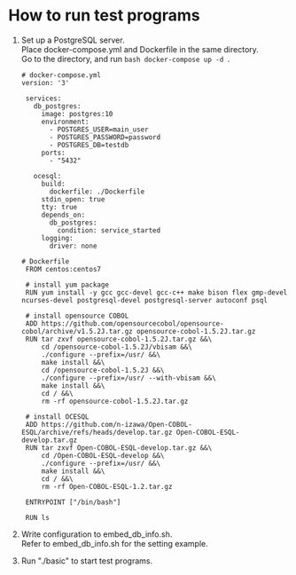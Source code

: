 # How to run test programs

  1. Set up a PostgreSQL server.    
     Place docker-compose.yml and Dockerfile in the same directory.  
     Go to the directory, and run  ```bash docker-compose up -d ```.
     
     ```
     # docker-compose.yml
     version: '3'

      services:
        db_postgres:
          image: postgres:10
          environment:
            - POSTGRES_USER=main_user
            - POSTGRES_PASSWORD=password
            - POSTGRES_DB=testdb
          ports:
            - "5432"

        ocesql:
          build:
            dockerfile: ./Dockerfile
          stdin_open: true
          tty: true
          depends_on:
            db_postgres:
              condition: service_started
          logging:
            driver: none
     ```
     
     ```
     # Dockerfile
      FROM centos:centos7

      # install yum package
      RUN yum install -y gcc gcc-devel gcc-c++ make bison flex gmp-devel ncurses-devel postgresql-devel postgresql-server autoconf psql

      # install opensource COBOL
      ADD https://github.com/opensourcecobol/opensource-cobol/archive/v1.5.2J.tar.gz opensource-cobol-1.5.2J.tar.gz
      RUN tar zxvf opensource-cobol-1.5.2J.tar.gz &&\
          cd /opensource-cobol-1.5.2J/vbisam &&\
          ./configure --prefix=/usr/ &&\
          make install &&\
          cd /opensource-cobol-1.5.2J &&\
          ./configure --prefix=/usr/ --with-vbisam &&\
          make install &&\
          cd / &&\
          rm -rf opensource-cobol-1.5.2J.tar.gz

      # install OCESQL
      ADD https://github.com/n-izawa/Open-COBOL-ESQL/archive/refs/heads/develop.tar.gz Open-COBOL-ESQL-develop.tar.gz
      RUN tar zxvf Open-COBOL-ESQL-develop.tar.gz &&\
          cd /Open-COBOL-ESQL-develop &&\
          ./configure --prefix=/usr/ &&\
          make install &&\
          cd / &&\
          rm -rf Open-COBOL-ESQL-1.2.tar.gz

      ENTRYPOINT ["/bin/bash"]

      RUN ls
     
     ```
     
  2. Write configuration to embed_db_info.sh.    
     Refer to embed_db_info.sh for the setting example.
     
  3. Run "./basic" to start test programs.
